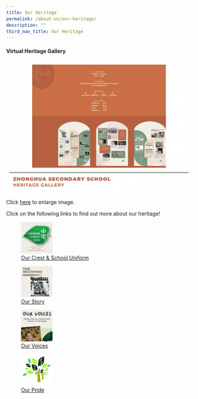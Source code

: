 ```yaml
---
title: Our Heritage
permalink: /about-us/our-heritage/
description: ""
third_nav_title: Our Heritage
---
```

#### **Virtual Heritage Gallery**

![](/images/heritage1.jpg)

Click [here](https://staging.d1ph2u5puaqsvh.amplifyapp.com/images/heritage1.jpg) to enlarge image.

Click on the following links to find out more about our heritage!

<p><a href="https://www.zhonghuasec.moe.edu.sg/about-us/our-heritage/our-crest-and-school-uniform/">
<figure>	
<img style="width:20%" src="/images/heritage2.jpg">
<figcaption>  Our Crest & School Uniform
 </figcaption>
</figure>	
</a></p>

<p><a href="https://www.zhonghuasec.moe.edu.sg/about-us/our-heritage/our-story/">
<figure>	
<img style="width:20%" src="/images/heritage3.jpg">
<figcaption>  Our Story
 </figcaption>
</figure>	
</a></p>

<p><a href="https://www.zhonghuasec.moe.edu.sg/about-us/our-heritage/our-voices/">
<figure>	
<img style="width:20%" src="/images/heritage4.png">
<figcaption>  Our Voices
 </figcaption>
</figure>	
</a></p>

<p><a href="https://www.zhonghuasec.moe.edu.sg/about-us/our-heritage/our-pride/">
<figure>	
<img style="width:20%" src="/images/heritage5.jpg">
<figcaption>  Our Pride
 </figcaption>
</figure>	
</a></p>